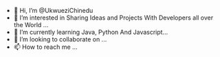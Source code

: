 - 👋 Hi, I’m @UkwueziChinedu
- 👀 I’m interested in Sharing Ideas and Projects With Developers all over the World ...
- 🌱 I’m currently learning Java, Python And Javascript...
- 💞️ I’m looking to collaborate on ...
- 📫 How to reach me  ...

<!---
UkwueziChinedu/UkwueziChinedu is a ✨ special ✨ repository because its `README.md` (this file) appears on your GitHub profile.
You can click the Preview link to take a look at your changes.
--->
